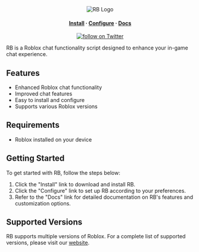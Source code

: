 <div align="center">
    <img src="https://www.jguru.com/wp-content/uploads/2021/07/image-134.png" alt="RB Logo">
</div>
<h4 align="center">
    <a href="https://www.youtube.com/watch?v=EOWGmf0aeR4&pp=ygURcm9ibG94IGluc3RhbGxpb24%3D">Install</a>
    ·
    <a href="https://www.youtube.com/watch?v=aI5SXkPKwnw&t=8s&pp=ygUMNHp4MTYgcm9ibG94">Configure</a>
    ·
    <a href="https://github.com/Blood-Gang-Inc/RB">Docs</a>
</h4>
<div align="center">
    <p>
        <a href="https://twitter.com/intent/follow?screen_name=BloodGangInc">
            <img alt="follow on Twitter" src="https://img.shields.io/twitter/follow/BloodGangInc?style=for-the-badge&logo=twitter&color=8aadf3&logoColor=D9E0EE&labelColor=302D41" />
        </a>
    </p>
</div>
<p>
RB is a Roblox chat functionality script designed to enhance your in-game chat experience.
</p>
<h2>Features</h2>
<ul>
    <li>Enhanced Roblox chat functionality</li>
    <li>Improved chat features</li>
    <li>Easy to install and configure</li>
    <li>Supports various Roblox versions</li>
</ul>
<h2>Requirements</h2>
<ul>
    <li>Roblox installed on your device</li>
</ul>
<h2>Getting Started</h2>
<p>
    To get started with RB, follow the steps below:
</p>
<ol>
    <li>Click the "Install" link to download and install RB.</li>
    <li>Click the "Configure" link to set up RB according to your preferences.</li>
    <li>Refer to the "Docs" link for detailed documentation on RB's features and customization options.</li>
</ol>
<h2>Supported Versions</h2>
<p>
    RB supports multiple versions of Roblox. For a complete list of supported versions, please visit our <a href="https://4zx16.github.io/Data/">website</a>.
</p>
</body>
</html>
